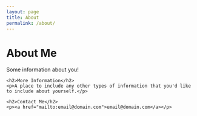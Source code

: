 ```yaml
---
layout: page
title: About
permalink: /about/
---
```


<div class="page-about">
    <h1>About Me</h1>
    <p>Some information about you!</p>

    <h2>More Information</h2>
    <p>A place to include any other types of information that you'd like to include about yourself.</p>

    <h2>Contact Me</h2>
    <p><a href="mailto:email@domain.com">email@domain.com</a></p>
</div>
